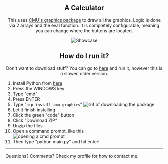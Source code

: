 <div align='center'>
  
## A Calculator
This uses [CMU's graphics package](https://pypi.org/project/cmu-graphics/) to draw all the graphics. Logic is done via 2 arrays and the eval function. It is completely configurable, meaning you can change where the buttons are located.
  
![Showcase](https://i.imgur.com/yh5smqu.gif)
  
## How do I run it?
Don't want to download stuff? You can go to [here](https://academy.cs.cmu.edu/sharing/crimsonSpider7815) and run it, however this is a slower, older version.
</div>

1. Install Python from [here](https://www.python.org)
2. Press the WINDOWS key
3. Type "cmd"
4. Press ENTER
5. Type "`pip install cmu-graphics`" ![Gif of downloading the package](https://i.imgur.com/5vhesbL.gif) 
6. Let it finish installing
7. Click the green "code" button
8. Click "Download ZIP"
9. Unzip the files
10. Open a command prompt, like this\
![opening a cmd prompt](https://i.imgur.com/MJQ3i14.gif)
11. Then type "python main.py" and hit enter!

---

Questions? Comments?
Check my profile for how to contact me.
